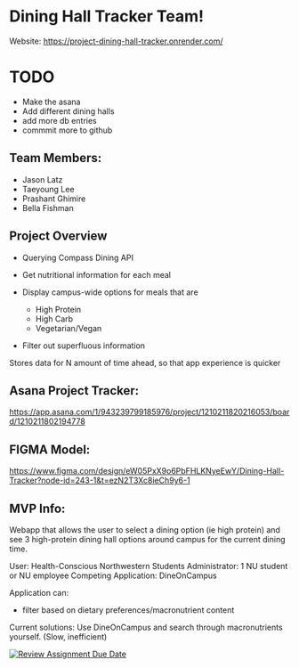# Dining Hall Tracker Team!
Website: https://project-dining-hall-tracker.onrender.com/

# TODO

- Make the asana
- Add different dining halls
- add more db entries
- commmit more to github





## Team Members: 
- Jason Latz
- Taeyoung Lee
- Prashant Ghimire
- Bella Fishman


## Project Overview
- Querying Compass Dining API
- Get nutritional information for each meal
- Display campus-wide options for meals that are
  - High Protein
  - High Carb
  - Vegetarian/Vegan
 
- Filter out superfluous information

Stores data for N amount of time ahead, so that app experience is quicker


## Asana Project Tracker:
https://app.asana.com/1/943239799185976/project/1210211820216053/board/1210211802194778

## FIGMA Model:
https://www.figma.com/design/eW05PxX9o6PbFHLKNyeEwY/Dining-Hall-Tracker?node-id=243-1&t=ezN2T3Xc8ieCh9y6-1

## MVP Info: 
Webapp that allows the user to select a dining option (ie high protein) and see 3 high-protein dining hall options around campus for the current dining time.

User: Health-Conscious Northwestern Students
Administrator: 1 NU student or NU employee
Competing Application: DineOnCampus

Application can:
- filter based on dietary preferences/macronutrient content

Current solutions: Use DineOnCampus and search through macronutrients yourself. (Slow, inefficient)

[![Review Assignment Due Date](https://classroom.github.com/assets/deadline-readme-button-22041afd0340ce965d47ae6ef1cefeee28c7c493a6346c4f15d667ab976d596c.svg)](https://classroom.github.com/a/DBaAVOQl)
